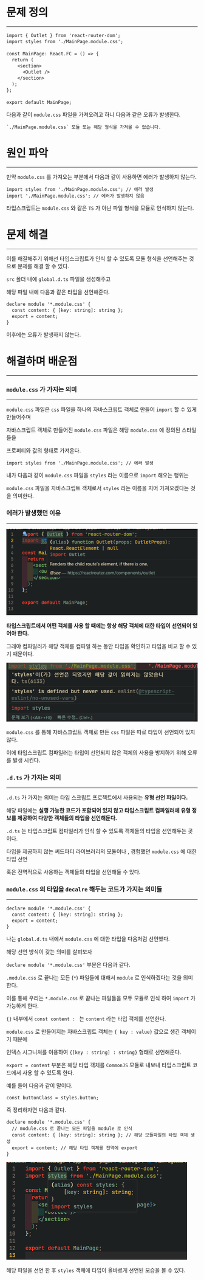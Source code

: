 # 문제 정의

---

```tsx
import { Outlet } from 'react-router-dom';
import styles from './MainPage.module.css';

const MainPage: React.FC = () => {
  return (
    <section>
      <Outlet />
    </section>
  );
};

export default MainPage;
```

다음과 같이 `module.css` 파일을 가져오려고 하니 다음과 같은 오류가 발생한다.

```
`./MainPage.module.css` 모듈 또는 해당 형식을 가져올 수 없습니다.
```

# 원인 파악

---

만약 `module.css` 를 가져오는 부분에서 다음과 같이 사용하면 에러가 발생하지 않는다.

```tsx
import styles from './MainPage.module.css'; // 에러 발생
import './MainPage.module.css'; // 에러가 발생하지 않음
```

타입스크립트는 `module.css` 와 같은 `TS` 가 아닌 파일 형식을 모듈로 인식하지 않는다.

# 문제 해결

---

이를 해결해주기 위해선 타입스크립트가 인식 할 수 있도록 모듈 형식을 선언해주는 것으로 문제를 해결 할 수 있다.

`src` 폴더 내에 `global.d.ts` 파일을 생성해주고

해당 파일 내에 다음과 같은 타입을 선언해준다.

```tsx
declare module '*.module.css' {
  const content: { [key: string]: string };
  export = content;
}
```

이후에는 오류가 발생하지 않는다.

# 해결하며 배운점

---

### `module.css` 가 가지는 의미

---

`module.css` 파일은 `css` 파일을 하나의 자바스크립트 객체로 만들어 `import` 할 수 있게 만들어주며

자바스크립트 객체로 만들어진 `module.css` 파일은 해당 `module.css` 에 정의된 스타일들을

프로퍼티와 값의 형태로 가져온다.

```tsx
import styles from './MainPage.module.css'; // 에러 발생
```

내가 다음과 같이 `module.css` 파일을 `styles` 라는 이름으로 `import` 해오는 행위는

`module.css` 파일을 자바스크립트 객체로서 `styles` 라는 이름을 지어 가져오겠다는 것을 의미한다.

### 에러가 발생했던 이유

---

![alt text](image.png)

**타입스크립트에서 어떤 객체를 사용 할 때에는 항상 해당 객체에 대한 타입이 선언되어 있어야 한다.**

그래야 컴파일러가 해당 객체를 컴파일 하는 동안 타입을 확인하고 타입을 비교 할 수 있기 때문이다.

![alt text](image-1.png)

`module.css` 를 통해 자바스크립트 객체로 만든 `css` 파일은 따로 타입이 선언되어 있지 않다.

이에 타입스크립트 컴파일러는 타입이 선언되지 않은 객체의 사용을 방지하기 위해 오류를 발생 시킨다.

### `.d.ts` 가 가지는 의미

---

`.d.ts` 가 가지는 의미는 타입 스크립트 프로젝트에서 사용되는 **유형 선언 파일이다.**

해당 파일에는 **실행 가능한 코드가 포함되어 있지 않고 타입스크립트 컴파일러에 유형 정보를 제공하여 다양한 객체들의 타입을 선언해둔다.**

`.d.ts` 는 타입스크립트 컴파일러가 인식 할 수 있도록 객체들의 타입을 선언해두는 곳이다.

타입을 제공하지 않는 써드파티 라이브러리의 모듈이나 , 경험했던 `module.css` 에 대한 타입 선언

혹은 전역적으로 사용하는 객체들의 타입을 선언해둘 수 있다.

### `module.css` 의 타입을 `decalre` 해두는 코드가 가지는 의미들

---

```tsx
declare module '*.module.css' {
  const content: { [key: string]: string };
  export = content;
}
```

나는 `global.d.ts` 내에서 `module.css` 에 대한 타입을 다음처럼 선언했다.

해당 선언 방식이 갖는 의미를 살펴보자

`declare module '*.module.css'` 부분은 다음과 같다.

`.module.css` 로 끝나는 모든 (`*`) 파일들에 대해서 `module` 로 인식하겠다는 것을 의미한다.

이를 통해 우리는 `*.module.css` 로 끝나는 파일들을 모두 모듈로 인식 하여 `import` 가 가능하게 한다.

`{}` 내부에서 `const content : ` 는 `content` 라는 타입 객체를 선언한다.

`module.css` 로 만들어지는 자바스크립트 객체는 `{ key : value}` 값으로 생긴 객체이기 때문에

인덱스 시그니처를 이용하여 `{[key : string] : string}` 형태로 선언해준다.

`export = content` 부분은 해당 타입 객체를 `CommonJS` 모듈로 내보내 타입스크립트 코드에서 사용 할 수 있도록 한다.

예를 들어 다음과 같이 말이다.

```tsx
const buttonClass = styles.button;
```

즉 정리하자면 다음과 같다.

```tsx
declare module '*.module.css' {
  // module.css 로 끝나는 모든 파일을 module 로 인식
  const content: { [key: string]: string }; // 해당 모듈파일의 타입 객체 생성
  export = content; // 해당 타입 객체를 전역에 export
}
```

![alt text](image-2.png)

해당 파일을 선언 한 후 `styles` 객체에 타입이 올바르게 선언된 모습을 볼 수 있다.
